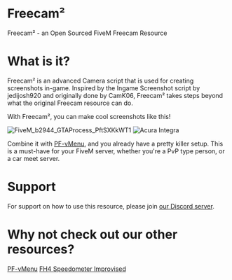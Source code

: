 # Freecam²
Freecam² - an Open Sourced FiveM Freecam Resource

# What is it?
Freecam² is an advanced Camera script that is used for creating screenshots in-game. Inspired by the Ingame Screenshot script by jedijosh920 and originally done by CamK06, Freecam² takes steps beyond what the original Freecam resource can do.

With Freecam², you can make cool screenshots like this!

![FiveM_b2944_GTAProcess_PftSXKkWT1](https://forum.cfx.re/uploads/default/optimized/4X/3/2/b/32bae5a61fb641036cfaf61d230fc1bfd809d3ff_2_690x388.jpeg)
![Acura Integra](https://cdn.discordapp.com/attachments/1055754990792224809/1122596771672109217/FiveM_b2944_GTAProcess_6C9CHctCNZ.jpg)

Combine it with [PF-vMenu](https://github.com/ProjectFairnessLabs/PF-vMenu), and you already have a pretty killer setup. This is a must-have for your FiveM server, whether you're a PvP type person, or a car meet server.

# Support
For support on how to use this resource, please join [our Discord server](https://discord.gg/D7cVc8TzPN).

# Why not check out our other resources?
[PF-vMenu](https://github.com/ProjectFairnessLabs/PF-vMenu)
[FH4 Speedometer Improvised](https://github.com/ProjectFairnessLabs/fh4speedometer)
